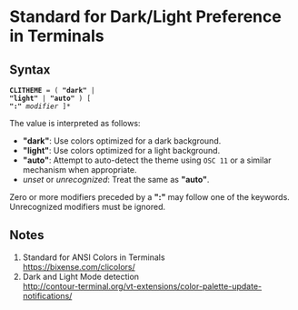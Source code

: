 # Standard for Dark/Light Preference in Terminals

## Syntax

<code>**CLITHEME** = ( **"dark"** | **"light"** | **"auto"** ) [ **":"** _modifier_ ]*</code>

The value is interpreted as follows:
- **"dark"**: Use colors optimized for a dark background.
- **"light"**: Use colors optimized for a light background.
- **"auto"**: Attempt to auto-detect the theme using `OSC 11` or a similar mechanism when appropriate.
- _unset_ or _unrecognized_: Treat the same as **"auto"**.

Zero or more modifiers preceded by a **":"** may follow one of the keywords.
Unrecognized modifiers must be ignored.

<!--

## Implementors

### Programs

; - delta
;   https://dandavison.github.io/delta/
; - bat
;   https://github.com/sharkdp/bat

### Libraries

- [terminal-colorsaurus](https://crates.io/crates/terminal-colorsaurus)

-->

## Notes

1. Standard for ANSI Colors in Terminals \
   <https://bixense.com/clicolors/>
1. Dark and Light Mode detection \
   <http://contour-terminal.org/vt-extensions/color-palette-update-notifications/>
